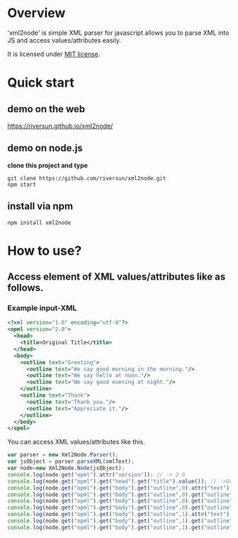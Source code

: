 # Overview
'xml2node' is simple XML parser for javascript allows you to parse XML into JS and access values/attributes easily.

It is licensed under [MIT license](https://opensource.org/licenses/MIT).

# Quick start
## demo on the web
https://riversun.github.io/xml2node/

## demo on node.js

**clone this project and type**

```shell
git clone https://github.com/riversun/xml2node.git
npm start
```

## install via npm

```shell
npm install xml2node
```

# How to use?
## Access element of XML values/attributes like as follows.

### Example input-XML
```XML
<?xml version="1.0" encoding="utf-8"?>
<opml version="2.0">
  <head>
    <title>Original Title</title>
  </head>
  <body>
    <outline text="Greeting">
      <outline text="We say good morning in the morning."/>
      <outline text="We say hello at noon."/>
      <outline text="We say good evening at night."/>
    </outline>
    <outline text="Thank">
      <outline text="Thank you."/>
      <outline text="Appreciate it."/>
    </outline>
  </body>
</opml>
```

You can access XML values/attributes like this.
```JavaScript
var parser = new Xml2Node.Parser();
var jsObject = parser.parseXML(xmlText);
var node=new Xml2Node.Node(jsObject);
console.log(node.get("opml").attr("version")); // -> 2.0
console.log(node.get("opml").get("head").get("title").value()); // ->Original Title
console.log(node.get("opml").get("body").get("outline",0).attr("text")); // -> Greeting
console.log(node.get("opml").get("body").get("outline",0).get("outline",0).attr("text")); // -> We say good morning in the morning.
console.log(node.get("opml").get("body").get("outline",0).get("outline",1).attr("text")); // -> We say hello at noon.
console.log(node.get("opml").get("body").get("outline",0).get("outline",2).attr("text")); // -> We say good evening at night.
console.log(node.get("opml").get("body").get("outline",1).attr("text")); // -> Thank
console.log(node.get("opml").get("body").get("outline",1).get("outline",0).attr("text")); // -> Thank you.
console.log(node.get("opml").get("body").get("outline",1).get("outline",1).attr("text")); // -> Appreciate it.

```

